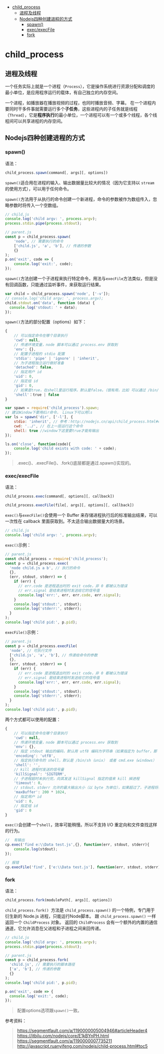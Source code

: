 
<!-- @import "[TOC]" {cmd="toc" depthFrom=1 depthTo=6 orderedList=false} -->
<!-- code_chunk_output -->

* [child_process](#child_process)
	* [进程及线程](#进程及线程)
	* [Nodejs四种创建进程的方式](#nodejs四种创建进程的方式)
		* [spawn()](#spawn)
		* [exec/execFile](#execexecfile)
		* [fork](#fork)

<!-- /code_chunk_output -->

# child_process

## 进程及线程

一个任务实际上就是一个进程（`Process`），它是操作系统进行资源分配和调度的最小单位，是应用程序运行的载体，有自己独立的内存空间。

一个进程，如播放器在播放视频的过程，也同时播放音频、字幕。
在一个进程内要同时干多件事就需要运行多个**子任务**，这些进程内的子任务就是线程（`Thread`），它是**程序执行**的最小单位，一个进程可以有一个或多个线程，各个线程间可以共享进程的内存空间。

## Nodejs四种创建进程的方式

### spawn()

语法：
```js
child_process.spawn(command[, args][, options])
```

`spawn()`适合用在进程的输入、输出数据量比较大的情况（因为它支持以 `stream` 的使用方式），可以用于任何命令。

`spawn()`方法用于从执行的命令创建一个新进程，命令的参数被作为数组传入，忽略参数时将传入一个空数组。

```js
// child.js
console.log('child argv: ', process.argv);
process.stdin.pipe(process.stdout);

// parent.js
const p = child_process.spawn(
    'node', // 需要执行的命令
    ['child.js', 'a', 'b'], // 传递的参数
    {}
);
p.on('exit', code => {
    console.log('exit:', code);
});
```

`spawn()`方法创建一个子进程来执行特定命令，用法与`execFile`方法类似，但是没有回调函数，只能通过监听事件，来获取运行结果。
```js
var child = child_process.spawn('node', ['-v']);
// console.log('child argv: ', process.argv);
child.stdout.on('data', function (data) {
  console.log('stdout: ' + data);
});

```

`spawn()`方法的部分配置（options）如下：
```js
{
    // 可以指定命令在哪个目录执行
    'cwd': null,
    // 传递环境变量，node 脚本可以通过 process.env 获取到
    'env': {},
    // 配置子进程的 stdio 配置
    'stdio': 'pipe' | 'ignore' | 'inherit',
    // 为子进程独立运行做好准备
    'detached': false,
    // 指定用户 id
    'uid': 0,
    // 指定组 id
    'gid': 0,
    // 如果是true，在shell里运行程序。默认是false。（很有用，比如 可以通过 /bin/sh -c xxx 来实现 .exec() 这样的效果）
    'shell'：true | false
}
```

```js
var spawn = require('child_process').spawn;
// 建议Window下要用dir命令， Linux下可以用ls
var ls = spawn('dir', ['-l'], {
    stdio: 'inherit', // 参考：http://nodejs.cn/api/child_process.html#child_process_options_stdio
    cwd: '../', // 在上一层运行这个命令
    shell: true //window下这里要true才能有输出
});

ls.on('close', function(code){
    console.log('child exists with code: ' + code);
});

```

>.exec()、.execFile()、.fork()底层都是通过.spawn()实现的。


### exec/execFile

语法：
```js
child_process.exec(command[, options][, callback])

child_process.execFile(file[, args][, options][, callback])
```
`exec()`与`execFile()`会使用一个 Buffer 来存储进程执行后的标准输出结果，可以一次性在 callback 里面获取到。不太适合输出数据量大的场景。
```js
// child.js
console.log('child argv: ', process.argv);
```

`exec()`示例：
```js
// parent.js
const child_process = require('child_process');
const p = child_process.exec(
  'node child.js a b', // 执行的命令
  {},
  (err, stdout, stderr) => {
    if (err) {
      // err.code 是进程退出时的 exit code，非 0 都被认为错误
      // err.signal 是结束进程时发送给它的信号值
      console.log('err:', err, err.code, err.signal);
    }
    console.log('stdout:', stdout);
    console.log('stderr:', stderr);
  }
);
console.log('child pid:', p.pid);
```

`execFile()`示例：

```js
// parent.js
const p = child_process.execFile(
  'node', // 可执行文件
  ['child.js', 'a', 'b'], // 传递给命令的参数
  {},
  (err, stdout, stderr) => {
    if (err) {
      // err.code 是进程退出时的 exit code，非 0 都被认为错误
      // err.signal 是结束进程时发送给它的信号值
      console.log('err:', err, err.code, err.signal);
    }
    console.log('stdout:', stdout);
    console.log('stderr:', stderr);
  }
);
console.log('child pid:', p.pid);
```
两个方式都可以使用的配置：

```js
{
    // 可以指定命令在哪个目录执行
    'cwd': null,
    // 传递环境变量，node 脚本可以通过 process.env 获取到
    'env': {},
    // 指定 stdout 输出的编码，默认用 utf8 编码为字符串（如果指定为 buffer，那 callback 的 stdout 参数将会是 Buffer）
    'encoding': 'utf8',
    // 指定执行命令的 shell，默认是 /bin/sh（unix） 或者 cmd.exe（windows）
    'shell': '',
    // kill 进程时发送的信号量
    'killSignal': 'SIGTERM',
    // 子进程超时未执行完，向其发送 killSignal 指定的值来 kill 掉进程
    'timeout': 0,
    // stdout、stderr 允许的最大输出大小（以 byte 为单位），如果超过了，子进程将被 kill 掉（发送 killSignal 值）
    'maxBuffer': 200 * 1024,
    // 指定用户 id
    'uid': 0,
    // 指定组 id
    'gid': 0
}
```
`exec()`会创建一个`shell`，效率可能稍慢。所以不支持 I/O 重定向和文件查找这样的行为。

```js
//  有输出
cp.exec('find e:\\Data test.js',{}, function(err, stdout, stderr){
    console.log(stdout);
});

// 报错
cp.execFile('find', ['e:\\Data test.js'], function(err, stdout, stderr){})
```
### fork

语法：
```js
child_process.fork(modulePath[, args][, options])
```
`child_process.fork() `方法是 `child_process.spawn()` 的一个特例，专门用于衍生新的 Node.js 进程，只能运行Node脚本。 跟 `child_process.spawn()` 一样返回一个 `ChildProcess` 对象。 返回的 `ChildProcess` 会有一个额外的内置的通信通道，它允许消息在父进程和子进程之间来回传递。

```js
// child.js
console.log('child argv: ', process.argv);
process.stdin.pipe(process.stdout);

// parent.js
const p = child_process.fork(
  'child.js', // 需要执行的脚本路径
  ['a', 'b'], // 传递的参数
  {}
);
console.log('child pid:', p.pid);

p.on('exit', code => {
  console.log('exit:', code);
});
```
> 配置options选项跟`spawn()`一致。

参考资料：
> https://segmentfault.com/a/1190000005004946#articleHeader4
> https://itbilu.com/nodejs/core/E1kBYnPH.html
> https://segmentfault.com/a/1190000007735211
> http://javascript.ruanyifeng.com/nodejs/child-process.html#toc5
